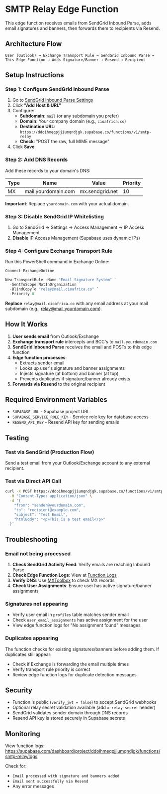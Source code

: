 # SMTP Relay Edge Function

This edge function receives emails from SendGrid Inbound Parse, adds email signatures and banners, then forwards them to recipients via Resend.

## Architecture Flow

```
User (Outlook) → Exchange Transport Rule → SendGrid Inbound Parse → This Edge Function → Adds Signature/Banner → Resend → Recipient
```

## Setup Instructions

### Step 1: Configure SendGrid Inbound Parse

1. Go to [SendGrid Inbound Parse Settings](https://app.sendgrid.com/settings/parse)
2. Click **"Add Host & URL"**
3. Configure:
   - **Subdomain**: `mail` (or any subdomain you prefer)
   - **Domain**: Your company domain (e.g., `cioafrica.co`)
   - **Destination URL**: `https://ddoihmeqpjjiumqndjgk.supabase.co/functions/v1/smtp-relay`
   - **Check**: "POST the raw, full MIME message"
4. Click **Save**

### Step 2: Add DNS Records

Add these records to your domain's DNS:

| Type | Name | Value | Priority |
|------|------|-------|----------|
| MX | mail.yourdomain.com | mx.sendgrid.net | 10 |

**Important**: Replace `yourdomain.com` with your actual domain.

### Step 3: Disable SendGrid IP Whitelisting

1. Go to SendGrid → Settings → Access Management → IP Access Management
2. **Disable** IP Access Management (Supabase uses dynamic IPs)

### Step 4: Configure Exchange Transport Rule

Run this PowerShell command in Exchange Online:

```powershell
Connect-ExchangeOnline

New-TransportRule -Name "Email Signature System" `
  -SentToScope NotInOrganization `
  -BlindCopyTo "relay@mail.cioafrica.co" `
  -Priority 0
```

**Replace** `relay@mail.cioafrica.co` with any email address at your mail subdomain (e.g., relay@mail.yourdomain.com).

## How It Works

1. **User sends email** from Outlook/Exchange
2. **Exchange transport rule** intercepts and BCC's to `mail.yourdomain.com`
3. **SendGrid Inbound Parse** receives the email and POSTs to this edge function
4. **Edge function processes**:
   - Extracts sender email
   - Looks up user's signature and banner assignments
   - Injects signature (at bottom) and banner (at top)
   - Prevents duplicates if signature/banner already exists
5. **Forwards via Resend** to the original recipient

## Required Environment Variables

- `SUPABASE_URL` - Supabase project URL
- `SUPABASE_SERVICE_ROLE_KEY` - Service role key for database access
- `RESEND_API_KEY` - Resend API key for sending emails

## Testing

### Test via SendGrid (Production Flow)

Send a test email from your Outlook/Exchange account to any external recipient.

### Test via Direct API Call

```bash
curl -X POST https://ddoihmeqpjjiumqndjgk.supabase.co/functions/v1/smtp-relay \
  -H "Content-Type: application/json" \
  -d '{
    "from": "sender@yourdomain.com",
    "to": "recipient@example.com",
    "subject": "Test Email",
    "htmlBody": "<p>This is a test email</p>"
  }'
```

## Troubleshooting

### Email not being processed

1. **Check SendGrid Activity Feed**: Verify emails are reaching Inbound Parse
2. **Check Edge Function Logs**: View at [Function Logs](https://supabase.com/dashboard/project/ddoihmeqpjjiumqndjgk/functions/smtp-relay/logs)
3. **Verify DNS**: Use [MXToolbox](https://mxtoolbox.com/) to check MX records
4. **Check User Assignments**: Ensure user has active signature/banner assignments

### Signatures not appearing

- Verify user email in `profiles` table matches sender email
- Check `user_email_assignments` has active assignment for the user
- View edge function logs for "No assignment found" messages

### Duplicates appearing

The function checks for existing signatures/banners before adding them. If duplicates still appear:
- Check if Exchange is forwarding the email multiple times
- Verify transport rule priority is correct
- Review edge function logs for duplicate detection messages

## Security

- Function is public (`verify_jwt = false`) to accept SendGrid webhooks
- Optional relay secret validation available (add `x-relay-secret` header)
- SendGrid validates sender domain through DNS records
- Resend API key is stored securely in Supabase secrets

## Monitoring

View function logs: https://supabase.com/dashboard/project/ddoihmeqpjjiumqndjgk/functions/smtp-relay/logs

Check for:
- `Email processed with signature and banners added`
- `Email sent successfully via Resend`
- Any error messages
